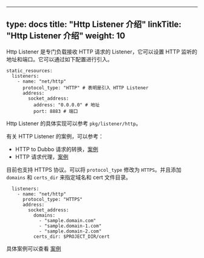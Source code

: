
---
type: docs
title: "Http Listener 介绍"
linkTitle: "Http Listener 介绍"
weight: 10
---

Http Listener 是专门负载接收 HTTP 请求的 Listener，它可以设置 HTTP 监听的地址和端口。它可以通过如下配置进行引入。

```
static_resources:
  listeners:
    - name: "net/http"
      protocol_type: "HTTP" # 表明是引入 HTTP Listener
      address:
        socket_address:
          address: "0.0.0.0" # 地址
          port: 8883 # 端口
```

Http Listener 的具体实现可以参考 `pkg/listener/http`。

有关 HTTP Listener 的案例，可以参考：
- HTTP to Dubbo 请求的转换，[案例](../../samples/http_to_dubbo.html)
- HTTP 请求代理，[案例](../../samples/http_proxy.html)

目前也支持 HTTPS 协议。可以将 `protocol_type` 修改为 `HTTPS`。并且添加 `domains` 和 `certs_dir` 来指定域名和 cert 文件目录。

```
  listeners:
    - name: "net/http"
      protocol_type: "HTTPS"
      address:
        socket_address:
          domains:
            - "sample.domain.com"
            - "sample.domain-1.com"
            - "sample.domain-2.com"
          certs_dir: $PROJECT_DIR/cert
```

具体案例可以查看 [案例](../../samples/https.html)






